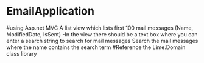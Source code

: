 # EmailApplication
#using Asp.net MVC A list view which lists first 100 mail messages (Name, ModifiedDate, IsSent)
	-In the view there should be a text box where you can enter a search string to search for mail messages 
	 Search the mail messages where the name contains the search term 
   #Reference the Lime.Domain class library
   
